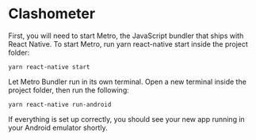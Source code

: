 # Clashometer

First, you will need to start Metro, the JavaScript bundler that ships with 
React Native. To start Metro, run yarn react-native start inside the project 
folder:

`yarn react-native start`

Let Metro Bundler run in its own terminal. Open a new terminal inside the
project folder, then run the following:

`yarn react-native run-android`

If everything is set up correctly, you should see your new app running in your
Android emulator shortly.

